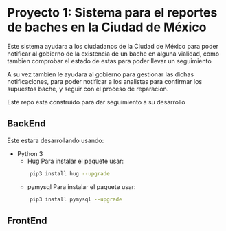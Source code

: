 # Proyecto 1: Sistema para el reportes de baches en la Ciudad de México

Este sistema ayudara a los ciudadanos de la Ciudad de México para poder notificar al gobierno de la existencia de un bache en alguna vialidad, como tambien comprobar el estado de estas para poder llevar un seguimiento

A su vez tambien le ayudara al gobierno para gestionar las dichas notificaciones, para poder notificar a los analistas  para confirmar los supuestos bache, y seguir con el proceso de reparacion.

Este repo esta construido para dar seguimiento a su desarrollo

## BackEnd
Este estara desarrollando usando:
+ Python 3
	- Hug
	Para instalar el paquete usar:
	```Bash
		pip3 install hug --upgrade
	```
	- pymysql
	Para instalar el paquete usar:
	```Bash
		pip3 install pymysql --upgrade
	```


## FrontEnd
